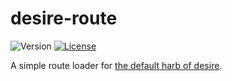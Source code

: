 # desire-route
![Version](https://img.shields.io/github/package-json/v/zheung/desire-route?style=flat-square)
[![License](https://img.shields.io/github/license/zheung/desire-route?style=flat-square)](https://www.gnu.org/licenses/lgpl-3.0-standalone.html)

A simple route loader for [the default harb of desire](https://github.com/zheung/desire-harb-default).
